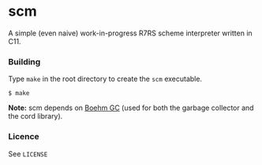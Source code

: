 # scm
A simple (even naive) work-in-progress R7RS scheme interpreter written in C11.

### Building
Type ```make``` in the root directory to create the ```scm``` executable.
```shell
$ make
```
**Note:** scm depends on [Boehm GC](http://www.hboehm.info/gc/) (used for both the garbage collector and the cord library).

### Licence
See ```LICENSE```


